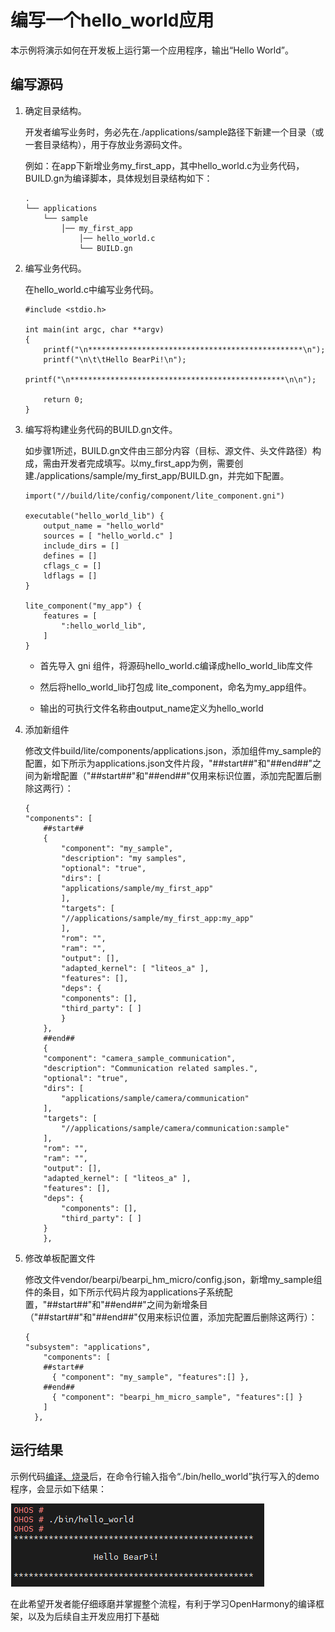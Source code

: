 # 编写一个hello_world应用

本示例将演示如何在开发板上运行第一个应用程序，输出“Hello World”。

## 编写源码

1.  确定目录结构。

    开发者编写业务时，务必先在./applications/sample路径下新建一个目录（或一套目录结构），用于存放业务源码文件。

    例如：在app下新增业务my\_first\_app，其中hello\_world.c为业务代码，BUILD.gn为编译脚本，具体规划目录结构如下：

    ```
    .
    └── applications        
        └── sample
            │── my_first_app
                │── hello_world.c
                └── BUILD.gn

    ```

2.  编写业务代码。

    在hello\_world.c中编写业务代码。

    ```
    #include <stdio.h>
    
    int main(int argc, char **argv)
    {
        printf("\n************************************************\n");
        printf("\n\t\tHello BearPi!\n");
        printf("\n************************************************\n\n");
        
        return 0;
    }
    ```

3.  编写将构建业务代码的BUILD.gn文件。

    如步骤1所述，BUILD.gn文件由三部分内容（目标、源文件、头文件路径）构成，需由开发者完成填写。以my\_first\_app为例，需要创建./applications/sample/my\_first\_app/BUILD.gn，并完如下配置。

    ```
    import("//build/lite/config/component/lite_component.gni")

    executable("hello_world_lib") {
        output_name = "hello_world"
        sources = [ "hello_world.c" ]
        include_dirs = []
        defines = []
        cflags_c = []
        ldflags = []
    }

    lite_component("my_app") {
        features = [
            ":hello_world_lib",
        ]
    }
    ```

    -   首先导入 gni 组件，将源码hello_world.c编译成hello_world_lib库文件
    -   然后将hello_world_lib打包成 lite_component，命名为my_app组件。

    -   输出的可执行文件名称由output_name定义为hello_world

4. 添加新组件

    修改文件build/lite/components/applications.json，添加组件my_sample的配置，如下所示为applications.json文件片段，"##start##"和"##end##"之间为新增配置（"##start##"和"##end##"仅用来标识位置，添加完配置后删除这两行）：

    ```
    {
    "components": [
        ##start##
        {
            "component": "my_sample",
            "description": "my samples",
            "optional": "true",
            "dirs": [
            "applications/sample/my_first_app"
            ],
            "targets": [
            "//applications/sample/my_first_app:my_app"
            ],
            "rom": "",
            "ram": "",
            "output": [],
            "adapted_kernel": [ "liteos_a" ],
            "features": [],
            "deps": {
            "components": [],
            "third_party": [ ]
            }
        },
        ##end##
        {
        "component": "camera_sample_communication",
        "description": "Communication related samples.",
        "optional": "true",
        "dirs": [
            "applications/sample/camera/communication"
        ],
        "targets": [
            "//applications/sample/camera/communication:sample"
        ],
        "rom": "",
        "ram": "",
        "output": [],
        "adapted_kernel": [ "liteos_a" ],
        "features": [],
        "deps": {
            "components": [],
            "third_party": [ ]
        }
        },
    ```
5. 修改单板配置文件

    修改文件vendor/bearpi/bearpi_hm_micro/config.json，新增my_sample组件的条目，如下所示代码片段为applications子系统配置，"##start##"和"##end##"之间为新增条目（"##start##"和"##end##"仅用来标识位置，添加完配置后删除这两行）：

    ```
    {
    "subsystem": "applications",
        "components": [
        ##start##
          { "component": "my_sample", "features":[] },
        ##end##
          { "component": "bearpi_hm_micro_sample", "features":[] }    
        ]
      },
    ```


## 运行结果<a name="section18115713118"></a>

示例代码[编译、烧录](BearPi-HM_Micro开发板编译调试.md)后，在命令行输入指令“./bin/hello_world”执行写入的demo程序，会显示如下结果：


![](figures/运行hello_world.png)




在此希望开发者能仔细琢磨并掌握整个流程，有利于学习OpenHarmony的编译框架，以及为后续自主开发应用打下基础
